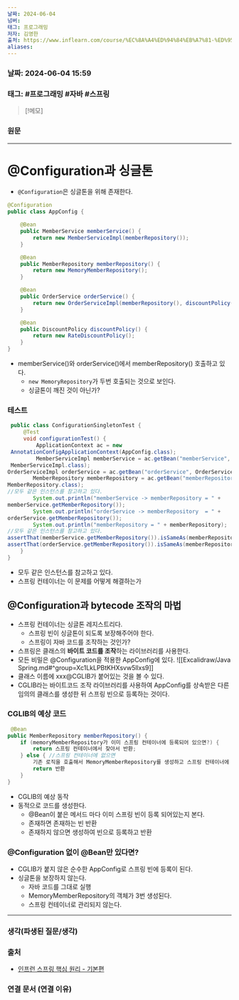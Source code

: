 ```yaml
---
날짜: 2024-06-04
넘버: 
태그: 프로그래밍
저자: 김영한
출처: https://www.inflearn.com/course/%EC%8A%A4%ED%94%84%EB%A7%81-%ED%95%B5%EC%8B%AC-%EC%9B%90%EB%A6%AC-%EA%B8%B0%EB%B3%B8%ED%8E%B8/dashboard
aliases:
---
```

### 날짜:  2024-06-04 15:59

### 태그: #프로그래밍 #자바 #스프링

>[!메모]
>

### 원문
---
# @Configuration과 싱글톤
- `@Configuration`은 싱글톤을 위해 존재한다.
```java
@Configuration
public class AppConfig {

    @Bean
    public MemberService memberService() {
        return new MemberServiceImpl(memberRepository());
    }

    @Bean
    public MemberRepository memberRepository() {
        return new MemoryMemberRepository();
    }

    @Bean
    public OrderService orderService() {
        return new OrderServiceImpl(memberRepository(), discountPolicy());
    }

    @Bean
    public DiscountPolicy discountPolicy() {
        return new RateDiscountPolicy();
    }
}
```
- memberService()와 orderService()에서 memberRepository() 호출하고 있다.
	- `new MemoryRepository`가 두번 호출되는 것으로 보인다.
	- 싱글톤이 깨진 것이 아닌가?
### 테스트
```java
 public class ConfigurationSingletonTest {
     @Test
     void configurationTest() {
         ApplicationContext ac = new
 AnnotationConfigApplicationContext(AppConfig.class);
         MemberServiceImpl memberService = ac.getBean("memberService",
 MemberServiceImpl.class);
OrderServiceImpl orderService = ac.getBean("orderService", OrderServiceImpl.class);
        MemberRepository memberRepository = ac.getBean("memberRepository",
MemberRepository.class);
//모두 같은 인스턴스를 참고하고 있다.
        System.out.println("memberService -> memberRepository = " +
memberService.getMemberRepository());
        System.out.println("orderService -> memberRepository  = " +
orderService.getMemberRepository());
        System.out.println("memberRepository = " + memberRepository);
//모두 같은 인스턴스를 참고하고 있다.
assertThat(memberService.getMemberRepository()).isSameAs(memberRepository);
assertThat(orderService.getMemberRepository()).isSameAs(memberRepository);
    }
}
```
- 모두 같은 인스턴스를 참고하고 있다.
- 스프링 컨테이너는 이 문제를 어떻게 해결하는가
## @Configuration과 bytecode 조작의 마법
- 스프링 컨테이너는 싱글톤 레지스트리다.
	- 스프링 빈이 싱글톤이 되도록 보장해주어야 한다.
	- 스프링이 자바 코드를 조작하는 것인가?
- 스프링은 클래스의 **바이트 코드를 조작**하는 라이브러리를 사용한다.
- 모든 비밀은 @Configuration을 적용한 AppConfig에 있다.
![[Excalidraw/Java Spring.md#^group=Xc1LkLPBtKHXsvw5llxs9]]
- 클래스 이름에 xxx@CGLIB가 붙어있는 것을 볼 수 있다.
- CGLIB라는 바이트코드 조작 라이브러리를 사용하여 AppConfig를 상속받은 다른 임의의 클래스를 생성한 뒤 스프링 빈으로 등록하는 것이다.
### CGLIB의 예상 코드
```java
 @Bean
public MemberRepository memberRepository() {
	if (memoryMemberRepository가 이미 스프링 컨테이너에 등록되어 있으면?) { 
		return 스프링 컨테이너에서 찾아서 반환;
	} else { //스프링 컨테이너에 없으면
		기존 로직을 호출해서 MemoryMemberRepository를 생성하고 스프링 컨테이너에 등록 
		return 반환
	}
}
```
- CGLIB의 예상 동작
- 동적으로 코드를 생성한다.
	- @Bean이 붙은 메서드 마다 이미 스프링 빈이 등록 되어있는지 본다.
	- 존재하면 존재하는 빈 반환
	- 존재하지 않으면 생성하여 빈으로 등록하고 반환
### @Configuration 없이 @Bean만 있다면?
- CGLIB가 붙지 않은 순수한 AppConfig로 스프링 빈에 등록이 된다.
- 싱글톤을 보장하지 않는다.
	- 자바 코드를 그대로 실행
	- MemoryMemberRepository의 객체가 3번 생성된다.
	- 스프링 컨테이너로 관리되지 않는다.

---
### 생각(파생된 질문/생각)

### 출처
- [인프런 스프링 핵심 원리 - 기본편](https://www.inflearn.com/course/%EC%8A%A4%ED%94%84%EB%A7%81-%ED%95%B5%EC%8B%AC-%EC%9B%90%EB%A6%AC-%EA%B8%B0%EB%B3%B8%ED%8E%B8/dashboard)

### 연결 문서 (연결 이유)
